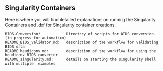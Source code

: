 ## Singularity Containers

Here is where you will find detailed explanations on running the Singularity Containers and .def for Singularity container creations.

    BIDS-Conversion/:           Directory of scripts for BIDS conversion (in progress for automation)
    README_BIDS_validator.md:   description of the workflow for validating BIDS data
    README_heudiconv.md:        description of the workflow for using the heudiconv BIDS converter
    README_singularity.md:      details on starting the singularity shell with multiple  examples
